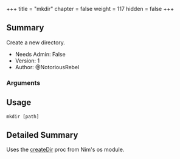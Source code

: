 +++
title = "mkdir"
chapter = false
weight = 117
hidden = false
+++

## Summary
Create a new directory.
  
- Needs Admin: False  
- Version: 1  
- Author: @NotoriousRebel  

### Arguments

## Usage

```
mkdir [path]
```


## Detailed Summary

Uses the [createDir](https://nim-lang.org/docs/os.html#createDir%2Cstring) proc from Nim's os module. 


